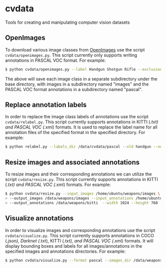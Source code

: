 # cvdata
Tools for creating and manipulating computer vision datasets

## OpenImages
To download various image classes from [OpenImages](https://storage.googleapis.com/openimages/web/index.html) 
use the script `cvdata/openimages.py`. This script currently only supports writing 
annotations in PASCAL VOC format. For example:
```bash
$ python cvdata/openimages.py --label Handgun Shotgun Rifle --exclusions /home/james/git/cvdata/exclusions/exclusions_weapons.txt --base_dir /data/cvdata/weapons --format pascal
```
The above will save each image class in a separate subdirectory under the base 
directory, with images in a subdirectory named "images" and the PASCAL VOC format 
annotations in a subdirectory named "pascal".

## Replace annotation labels
In order to replace the image class labels of annotations use the script 
`cvdata/relabel.py`. This script currently supports annotations in KITTI (*.txt) 
and PASCAL VOC (*.xml) formats. It is used to replace the label name for all 
annotation files of the specified format in the specified directory. For example:
```bash
$ python relabel.py --labels_dir /data/cvdata/pascal --old handgun --new firearm --format pascal
```

## Resize images and associated annotations
To resize images and their corresponding annotations we can utilize the script 
`cvdata/resize.py`. This script currently supports annotations in KITTI (*.txt) 
and PASCAL VOC (*.xml) formats. For example:
```bash
$ python cvdata/resize.py --input_images /home/ubuntu/weapons/images \
> --output_images /data/weapons/images --input_annotations /home/ubuntu/weapons/kitti \
> --output_annotations /data/weapons/kitti  --width 1024 --height 768 --format kitti
```
## Visualize annotations
In order to visualize images and corresponding annotations use the script 
`cvdata/visualize.py`. This script currently supports annotations in COCO (*.json), 
Darknet (*.txt), KITTI (*.txt), and PASCAL VOC (*.xml) formats. It will display 
bounding boxes and labels for all images/annotations in the specified images and 
annotations directories. For example:
```bash
$ python cvdata/visualize.py --format pascal --images_dir /data/weapons/images --annotations_dir /data/weapons/pascal
```
